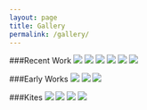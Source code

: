 ```yaml
---
layout: page
title: Gallery
permalink: /gallery/
---
```

###Recent Work
![](/images/blackbird1.jpg)
![](/images/blackbird2.jpg)
![](/images/blackbird3.jpg)
![](/images/blackbird4.jpg)
![](/images/blackbird5.jpg)
![](/images/blackbird6.jpg)

###Early Works
![](/images/blindfaith.jpg)
![](/images/blowingsmoke.jpg)
![](/images/duckdream.jpg)

###Kites
![](/images/winged_things.jpg)
![](/images/symbolicbox1.jpg)
![](/images/symbolicbox2.jpg)
![](/images/oranges.jpg)